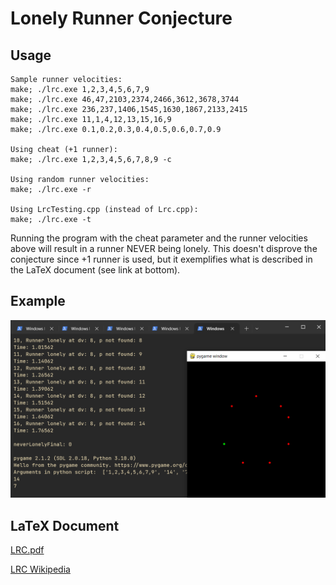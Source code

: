# Lonely Runner Conjecture

## Usage

```
Sample runner velocities:
make; ./lrc.exe 1,2,3,4,5,6,7,9
make; ./lrc.exe 46,47,2103,2374,2466,3612,3678,3744
make; ./lrc.exe 236,237,1406,1545,1630,1867,2133,2415
make; ./lrc.exe 11,1,4,12,13,15,16,9
make; ./lrc.exe 0.1,0.2,0.3,0.4,0.5,0.6,0.7,0.9

Using cheat (+1 runner):
make; ./lrc.exe 1,2,3,4,5,6,7,8,9 -c

Using random runner velocities:
make; ./lrc.exe -r

Using LrcTesting.cpp (instead of Lrc.cpp):
make; ./lrc.exe -t
```

Running the program with the cheat parameter and the runner velocities above will result in a runner NEVER being lonely. This doesn't disprove the conjecture since +1 runner is used, but it exemplifies what is described in the LaTeX document (see link at bottom).

## Example

![Example](example.png?raw=true "Example")

## LaTeX Document

[LRC.pdf](./LRC.pdf)

[LRC Wikipedia](https://en.wikipedia.org/wiki/Lonely_runner_conjecture)